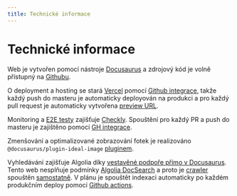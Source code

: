 ```yaml
---
title: Technické informace
---
```


# Technické informace

Web je vytvořen pomocí nástroje [Docusaurus](https://docusaurus.io/) a zdrojový kód je volně přístupný na [Githubu](https://github.com/michalsanger/skolavareni.fcmg.cz).

O deployment a hosting se stará [Vercel](https://vercel.com/) pomocí [Github integrace](https://vercel.com/docs/git/vercel-for-github), takže každý push do masteru je automaticky deployován na produkci a pro každý pull request je automaticky vytvořena [preview URL](https://github.com/michalsanger/skolavareni.fcmg.cz/pull/2#issuecomment-822011674).

Monitoring a [E2E testy](https://github.com/michalsanger/skolavareni.fcmg.cz/runs/2380453195) zajišťuje [Checkly](https://www.checklyhq.com/). Spouštění pro každý PR a push do masteru je zajištěno pomocí [GH&nbsp;integrace](https://www.checklyhq.com/docs/cicd/github/).

Zmenšování a optimalizované zobrazování fotek je realizováno `@docusaurus/plugin-ideal-image` [pluginem](https://docusaurus.io/docs/api/plugins/@docusaurus/plugin-ideal-image).

Vyhledávání zajišťuje Algolia díky [vestavěné podpoře přímo v Docusaurus](https://docusaurus.io/docs/search). Tento web nesplňuje podmínky [Algolia DocSearch](https://docsearch.algolia.com/) a proto je [crawler](https://docsearch.algolia.com/docs/run-your-own/) spouštěn [samostatně](https://github.com/michalsanger/skolavareni.fcmg.cz/blob/master/package.json#L15). V plánu je spouštět indexaci automaticky po každém produkčním deploy pomocí [Github actions](https://github.com/adapttive/algolia-docsearch-action).
